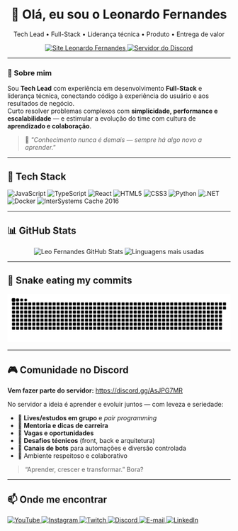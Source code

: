<!-- Banner / Header -->
<h1 align="center">👋 Olá, eu sou o <strong>Leonardo Fernandes</strong></h1>
<p align="center">
  Tech Lead • Full-Stack • Liderança técnica • Produto • Entrega de valor
</p>

<p align="center">
  <a href="https://leofernandes.com.br" target="_blank">
    <img src="https://img.shields.io/badge/Acessar%20meu%20site-000?style=for-the-badge&logo=google-chrome&logoColor=white" alt="Site Leonardo Fernandes" />
  </a>
  <a href="https://discord.gg/AsJPG7MR" target="_blank">
    <img src="https://img.shields.io/badge/Comunidade%20no%20Discord-5865F2?style=for-the-badge&logo=discord&logoColor=white" alt="Servidor do Discord" />
  </a>
</p>

---

### 🚀 Sobre mim
Sou **Tech Lead** com experiência em desenvolvimento **Full-Stack** e liderança técnica, conectando código à experiência do usuário e aos resultados de negócio.  
Curto resolver problemas complexos com **simplicidade, performance e escalabilidade** — e estimular a evolução do time com cultura de **aprendizado e colaboração**.

> 🧠 *"Conhecimento nunca é demais — sempre há algo novo a aprender."*

---

## 🧰 Tech Stack
<p align="left">
  <img src="https://cdn.jsdelivr.net/gh/devicons/devicon/icons/javascript/javascript-original.svg" width="40" alt="JavaScript" />
  <img src="https://cdn.jsdelivr.net/gh/devicons/devicon/icons/typescript/typescript-original.svg" width="40" alt="TypeScript" />
  <img src="https://cdn.jsdelivr.net/gh/devicons/devicon/icons/react/react-original.svg" width="40" alt="React" />
  <img src="https://cdn.jsdelivr.net/gh/devicons/devicon/icons/html5/html5-original.svg" width="40" alt="HTML5" />
  <img src="https://cdn.jsdelivr.net/gh/devicons/devicon/icons/css3/css3-original.svg" width="40" alt="CSS3" />
  <img src="https://cdn.jsdelivr.net/gh/devicons/devicon/icons/python/python-original.svg" width="40" alt="Python" />
  <img src="https://cdn.jsdelivr.net/gh/devicons/devicon/icons/dot-net/dot-net-original.svg" width="40" alt=".NET" />
  <img src="https://cdn.jsdelivr.net/gh/devicons/devicon/icons/docker/docker-original.svg" width="40" alt="Docker" />
  <img src="https://raw.githubusercontent.com/LeoFernandes210798/assets/main/cache-intersystems.png" width="40" alt="InterSystems Cache 2016" />
</p>

---

## 📊 GitHub Stats
<p align="center">
  <img height="180em"
       src="https://github-readme-stats.vercel.app/api?username=LeoFernandes210798&show_icons=true&theme=dracula&include_all_commits=true&count_private=true&hide_border=true&cache_seconds=21600"
       alt="Leo Fernandes GitHub Stats" />
  <img height="180em"
       src="https://github-readme-stats.vercel.app/api/top-langs/?username=LeoFernandes210798&layout=compact&langs_count=8&theme=dracula&hide_border=true&cache_seconds=21600"
       alt="Linguagens mais usadas" />
</p>

---

## 🐍 Snake eating my commits
<p align="center">
  <picture>
    <source media="(prefers-color-scheme: dark)" srcset="https://raw.githubusercontent.com/LeoFernandes210798/LeoFernandes210798/output/github-contribution-grid-snake-dark.svg" />
    <source media="(prefers-color-scheme: light)" srcset="https://raw.githubusercontent.com/LeoFernandes210798/LeoFernandes210798/output/github-contribution-grid-snake.svg" />
    <img alt="Animação da grade de contribuições" src="https://raw.githubusercontent.com/LeoFernandes210798/LeoFernandes210798/output/github-contribution-grid-snake.svg" />
  </picture>
</p>

---

## 🎮 Comunidade no Discord
**Vem fazer parte do servidor:** https://discord.gg/AsJPG7MR

No servidor a ideia é aprender e evoluir juntos — com leveza e seriedade:
- 🔴 **Lives/estudos em grupo** e *pair programming*  
- 🧭 **Mentoria e dicas de carreira**  
- 💼 **Vagas e oportunidades**  
- 🧩 **Desafios técnicos** (front, back e arquitetura)  
- 🤖 **Canais de bots** para automações e diversão controlada  
- 👥 Ambiente respeitoso e colaborativo

> “Aprender, crescer e transformar.” Bora?

---

## 📫 Onde me encontrar
<p align="left">
  <a href="https://youtube.com/@leonardofernandes" target="_blank">
    <img src="https://img.shields.io/badge/Youtube-%23FF0000.svg?&style=for-the-badge&logo=youtube&logoColor=white" alt="YouTube" />
  </a>
  <a href="https://instagram.com/seuusuario" target="_blank">
    <img src="https://img.shields.io/badge/Instagram-%23E4405F.svg?&style=for-the-badge&logo=instagram&logoColor=white" alt="Instagram" />
  </a>
  <a href="https://twitch.tv/seuusuario" target="_blank">
    <img src="https://img.shields.io/badge/Twitch-%239146FF.svg?&style=for-the-badge&logo=twitch&logoColor=white" alt="Twitch" />
  </a>
  <a href="https://discord.gg/AsJPG7MR" target="_blank">
    <img src="https://img.shields.io/badge/Discord-%235865F2.svg?&style=for-the-badge&logo=discord&logoColor=white" alt="Discord" />
  </a>
  <a href="mailto:leo@email.com.br" target="_blank">
    <img src="https://img.shields.io/badge/Gmail-%2312100E.svg?&style=for-the-badge&logo=gmail&logoColor=white" alt="E-mail" />
  </a>
  <a href="https://www.linkedin.com/in/leonardofernandes" target="_blank">
    <img src="https://img.shields.io/badge/LinkedIn-%230077B5.svg?&style=for-the-badge&logo=linkedin&logoColor=white" alt="LinkedIn" />
  </a>
</p>
